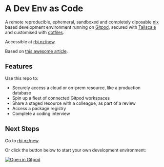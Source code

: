 # A Dev Env as Code

A remote reproducible, ephemeral, sandboxed and completely diposable [nix](https://nixos.org/manual/nix/stable/) based development environment running on [Gitpod](https://www.gitpod.io/), secured with [Tailscale](https://tailscale.com) and customised with [dotfiles](https://github.com/binzcodes/dotfiles).

Accessible at [rbi.nz/new](https://rbi.nz/new).

Based on [this awesome article](https://ghuntley.com/slash-new/).

## Features

Use this repo to: 
- Securely access a cloud or on-prem resource, like a production database
- Spin up a fleet of connected Gitpod workspaces
- Share a staged resource with a colleague, as part of a review
- Access a package registry
- Complete a coding interview

## Next Steps

Go to [rbi.nz/new](https://rbi.nz/new).

Or click the button below to start your own development environment:

[![Open in Gitpod](https://gitpod.io/button/open-in-gitpod.svg)](https://gitpod.io/#https://github.com/binzcodes/new)
